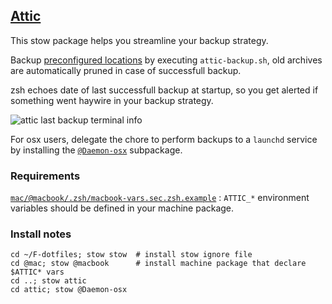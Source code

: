 ## [Attic](https://attic-backup.org/)

This stow package helps you streamline your backup strategy.

Backup [preconfigured locations](https://raw.githubusercontent.com/Kraymer/F-dotfiles/master/%40mac/%40macbook/.zsh/macbook-vars.sec.zsh.example)
by executing `attic-backup.sh`, old archives are automatically pruned in case
of successfull backup.

zsh echoes date of last successfull backup at startup, so you get alerted if
 something went haywire in your backup strategy.

![attic last backup terminal info](https://raw.githubusercontent.com/Kraymer/bulkdata/master/F-dotfiles/attic_prompt.png)

For osx users, delegate the chore to perform backups to a `launchd` service by
installing the [`@Daemon-osx`](https://github.com/Kraymer/F-dotfiles/tree/master/attic/%40Daemon-osx) subpackage.

### Requirements
[`mac/@macbook/.zsh/macbook-vars.sec.zsh.example`](https://raw.githubusercontent.com/Kraymer/F-dotfiles/master/%40mac/%40macbook/.zsh/macbook-vars.sec.zsh.example) : 
`ATTIC_*` environment variables should be defined in your machine package.


### Install notes
    
    cd ~/F-dotfiles; stow stow  # install stow ignore file
    cd @mac; stow @macbook      # install machine package that declare $ATTIC* vars 
    cd ..; stow attic
    cd attic; stow @Daemon-osx
